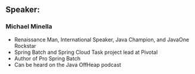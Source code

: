 ## Speaker: 

### Michael Minella
* Renaissance Man, International Speaker, Java Champion, and JavaOne Rockstar
* Spring Batch and Spring Cloud Task project lead at Pivotal
* Author of Pro Spring Batch
* Can be heard on the Java OffHeap podcast
